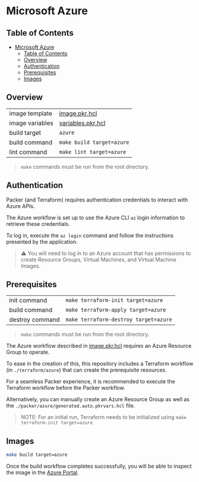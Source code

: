# Microsoft Azure

## Table of Contents

- [Microsoft Azure](#microsoft-azure)
  - [Table of Contents](#table-of-contents)
  - [Overview](#overview)
  - [Authentication](#authentication)
  - [Prerequisites](#prerequisites)
  - [Images](#images)

## Overview

|                 |                                        |
|-----------------|----------------------------------------|
| image template  | [image.pkr.hcl](image.pkr.hcl)         |
| image variables | [variables.pkr.hcl](variables.pkr.hcl) |
| build target    | `azure`                                |
| build command   | `make build target=azure`              |
| lint command    | `make lint target=azure`               |

> `make` commands must be run from the root directory.

## Authentication

Packer (and Terraform) requires authentication credentials to interact with Azure APIs.

The Azure workflow is set up to use the Azure CLI `az` login information to retrieve these credentials.

To log in, execute the `az login` command and follow the instructions presented by the application.

> ⚠️ You will need to log in to an Azure account that has permissions to create Resource Groups, Virtual Machines, and Virtual Machine Images.

## Prerequisites

|                 |                                       |
|-----------------|---------------------------------------|
| init command    | `make terraform-init target=azure`    |
| build command   | `make terraform-apply target=azure`   |
| destroy command | `make terraform-destroy target=azure` |

> `make` commands must be run from the root directory.

The Azure workflow described in [image.pkr.hcl](image.pkr.hcl) requires an Azure Resource Group to operate.

To ease in the creation of this, this repository includes a Terraform workflow (in `./terraform/azure`) that can create the prerequisite resources.

For a seamless Packer experience, it is recommended to execute the Terraform workflow before the Packer workflow.

Alternatively, you can manually create an Azure Resource Group as well as the `./packer/azure/generated.auto.pkrvars.hcl` file.

> NOTE: For an initial run, Terraform needs to be initialized using `make terraform-init target=azure`

## Images

```sh
make build target=azure
```

Once the build workflow completes successfully, you will be able to inspect the image in the [Azure Portal](https://portal.azure.com/#blade/HubsExtension/BrowseResource/resourceType/Microsoft.Compute%2Fimages).
